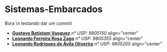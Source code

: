 # Sistemas-Embarcados

Bora \n
testando dar um commit

* **[Gustavo Batistom Vasquez](https://github.com/gustavobvasquez)** *n° USP: 9805150* align="center"
* **[Leonardo Ferreira Rosa Zago](https://github.com/leonardozado)** *n° USP: 9805355* align="center"
* **[Leonardo Rodrigues de Ávila Oliverira](https://github.com/Leonardorodriguesoliveira)** *n° USP: 9805205* align="center"
